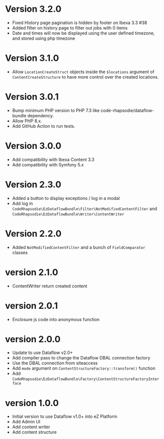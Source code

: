 # Version 3.2.0

* Fixed History page pagination is hidden by footer on Ibexa 3.3 #38
* Added filter on history page to filter out jobs with 0 items
* Date and times will now be displayed using the user defined timezone, and stored using php timezone 

# Version 3.1.0

* Allow `LocationCreateStruct` objects inside the `$locations` argument of `ContentCreateStructure` to have more control over the created locations.

# Version 3.0.1

* Bump minimum PHP version to PHP 7.3 like code-rhapsodie/dataflow-bundle dependency.
* Allow PHP 8.x.
* Add GitHub Action to run tests.

# Version 3.0.0

* Add compatibility with Ibexa Content 3.3
* Add compatibility with Symfony 5.x

# Version 2.3.0

* Added a button to display exceptions / log in a modal
* Add log in `CodeRhapsodie\EzDataflowBundle\Filter\NotModifiedContentFilter` and `CodeRhapsodie\EzDataflowBundle\Writer\ContentWriter`

# Version 2.2.0

* Added `NotModifiedContentFilter` and a bunch of `FieldComparator` classes

# version 2.1.0

* ContentWriter return created content

# version 2.0.1

* Enclosure js code into anonymous function

# version 2.0.0

* Update to use Dataflow v2.0+
* Add compiler pass to change the Dataflow DBAL connection factory
* Use the DBAL connection from siteaccess
* Add `mode` argument on `ContentStructureFactory::transform()` function
* Add `CodeRhapsodie\EzDataflowBundle\Factory\ContentStructureFactoryInterface`

# version 1.0.0

* Initial version to use Dataflow v1.0+ into eZ Platform
* Add Admin UI
* Add content writer
* Add content structure
